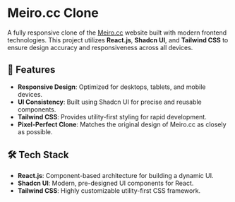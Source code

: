 # Meiro.cc Clone

A fully responsive clone of the [Meiro.cc](https://meiro.cc) website built with modern frontend technologies. This project utilizes **React.js**, **Shadcn UI**, and **Tailwind CSS** to ensure design accuracy and responsiveness across all devices.

## 🚀 Features

- **Responsive Design**: Optimized for desktops, tablets, and mobile devices.
- **UI Consistency**: Built using Shadcn UI for precise and reusable components.
- **Tailwind CSS**: Provides utility-first styling for rapid development.
- **Pixel-Perfect Clone**: Matches the original design of Meiro.cc as closely as possible.

## 🛠️ Tech Stack

- **React.js**: Component-based architecture for building a dynamic UI.
- **Shadcn UI**: Modern, pre-designed UI components for React.
- **Tailwind CSS**: Highly customizable utility-first CSS framework.
